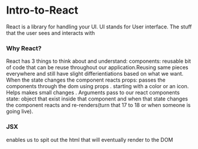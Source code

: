 # Intro-to-React
React is a library  for handling your UI. UI stands for User interface. The stuff that the user sees and interacts with

### Why React? 

React has 3 things to think about and understand:
components: reusable bit of code that can be reuse throughout our application.Reusing same pieces everywhere and still have slight differientiations based on what we want. When the state changes the component reacts 
props: passes the components through the dom using props . starting with a color or an icon. Helps makes small changes . Arguments pass to our react components 
state: object that exist inside that component and when that state changes the component reacts and re-renders(turn that 17 to 18 or when someone is going live).  

### JSX
enables us to spit out the html that will eventually render to the DOM 

###

